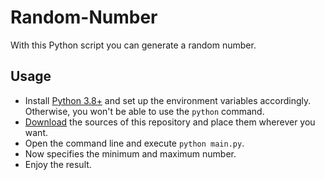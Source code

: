 # Random-Number
With this Python script you can generate a random number.

Usage
-----
* Install [Python 3.8+](https://www.python.org/downloads/release/python-380/) and set up the environment variables accordingly. Otherwise, you won't be able to use the `python` command.
* [Download](https://codeload.github.com/Dominik48N/Random-Number/zip/1.0.0) the sources of this repository and place them wherever you want.
* Open the command line and execute `python main.py`.
* Now specifies the minimum and maximum number.
* Enjoy the result.
